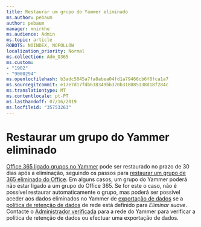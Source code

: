 ```yaml
---
title: Restaurar um grupo do Yammer eliminado
ms.author: pebaum
author: pebaum
manager: mnirkhe
ms.audience: Admin
ms.topic: article
ROBOTS: NOINDEX, NOFOLLOW
localization_priority: Normal
ms.collection: Adm_O365
ms.custom:
- "1902"
- "9000294"
ms.openlocfilehash: b3adc5045a7fa8abea04fd1a79466cb6f8fca1a7
ms.sourcegitcommit: e17e7d17fdb638349bb320b318085138d18f284c
ms.translationtype: MT
ms.contentlocale: pt-PT
ms.lasthandoff: 07/16/2019
ms.locfileid: "35753263"
---
```

# <a name="restore-a-deleted-yammer-group"></a>Restaurar um grupo do Yammer eliminado

[Office 365 ligado grupos no Yammer](https://docs.microsoft.com/yammer/manage-yammer-groups/yammer-and-office-365-groups) pode ser restaurado no prazo de 30 dias após a eliminação, seguindo os passos para [restaurar um grupo de 365 eliminado do Office](https://support.office.com/article/restore-a-deleted-office-365-group-b7c66b59-657a-4e1a-8aa0-8163b1f4eb54).
Em alguns casos, um grupo do Yammer poderá não estar ligado a um grupo do Office 365. Se for este o caso, não é possível restaurar automaticamente o grupo, mas poderá ser possível aceder aos dados eliminados no Yammer de [exportação de dados](https://docs.microsoft.com/yammer/manage-security-and-compliance/export-yammer-enterprise-data) se a [política de retenção de dados](https://docs.microsoft.com/yammer/manage-security-and-compliance/manage-data-compliance) de rede está definido para *Eliminar suave*. Contacte o [Administrador verificada](https://docs.microsoft.com/yammer/manage-yammer-users/manage-yammer-admins) para a rede do Yammer para verificar a política de retenção de dados ou efectuar uma exportação de dados.

